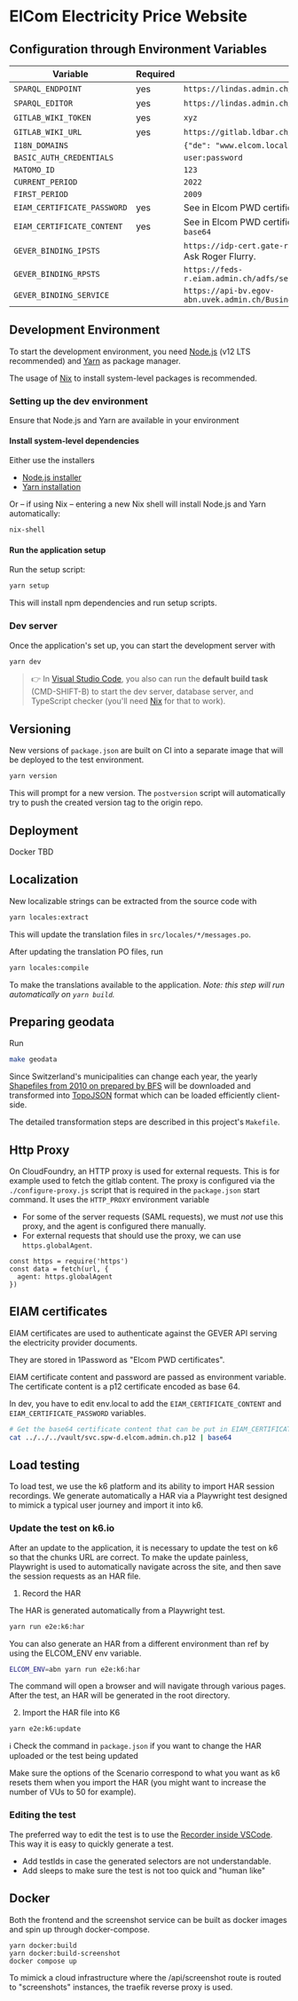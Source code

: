# ElCom Electricity Price Website

## Configuration through Environment Variables

| Variable                    | Required | Example Value                                                                                    |
| --------------------------- | -------- | ------------------------------------------------------------------------------------------------ |
| `SPARQL_ENDPOINT`           | yes      | `https://lindas.admin.ch/query`                                                                  |
| `SPARQL_EDITOR`             | yes      | `https://lindas.admin.ch/sparql`                                                                 |
| `GITLAB_WIKI_TOKEN`         | yes      | `xyz`                                                                                            |
| `GITLAB_WIKI_URL`           | yes      | `https://gitlab.ldbar.ch/api/v4/projects/9999/wikis`                                             |
| `I18N_DOMAINS`              |          | `{"de": "www.elcom.local", "fr": "fr.elcom.local", "it": "it.elcom.local"}`                      |
| `BASIC_AUTH_CREDENTIALS`    |          | `user:password`                                                                                  |
| `MATOMO_ID`                 |          | `123`                                                                                            |
| `CURRENT_PERIOD`            |          | `2022`                                                                                           |
| `FIRST_PERIOD`              |          | `2009`                                                                                           |
| `EIAM_CERTIFICATE_PASSWORD` | yes      | See in Elcom PWD certificates in 1Password                                                       |
| `EIAM_CERTIFICATE_CONTENT`  | yes      | See in Elcom PWD certificates in 1Password. Result of `cat certificate.p12 \| base64`            |
| `GEVER_BINDING_IPSTS`       |          | `https://idp-cert.gate-r.eiam.admin.ch/auth/sts/v14/certificatetransport`. Ask Roger Flurry.     |
| `GEVER_BINDING_RPSTS`       |          | `https://feds-r.eiam.admin.ch/adfs/services/trust/13/issuedtokenmixedsymmetricbasic256`          |
| `GEVER_BINDING_SERVICE`     |          | `https://api-bv.egov-abn.uvek.admin.ch/BusinessManagement/GeverService/GeverServiceAdvanced.svc` |

## Development Environment

To start the development environment, you need [Node.js](https://nodejs.org/en/) (v12 LTS recommended) and [Yarn](https://classic.yarnpkg.com/lang/en/) as package manager.

The usage of [Nix](https://nixos.org) to install system-level packages is recommended.

### Setting up the dev environment

Ensure that Node.js and Yarn are available in your environment

#### Install system-level dependencies

Either use the installers

- [Node.js installer](https://nodejs.org/en/)
- [Yarn installation](https://classic.yarnpkg.com/en/docs/install)

Or – if using Nix – entering a new Nix shell will install Node.js and Yarn automatically:

```sh
nix-shell
```

#### Run the application setup

Run the setup script:

```sh
yarn setup
```

This will install npm dependencies and run setup scripts.

### Dev server

Once the application's set up, you can start the development server with

```sh
yarn dev
```

> 👉 In [Visual Studio Code](https://code.visualstudio.com/), you also can run the **default build task** (CMD-SHIFT-B) to start the dev server, database server, and TypeScript checker (you'll need [Nix](https://nixos.org) for that to work).

## Versioning

New versions of `package.json` are built on CI into a separate image that will be deployed to the test environment.

```sh
yarn version
```

This will prompt for a new version. The `postversion` script will automatically try to push the created version tag to the origin repo.

## Deployment

Docker TBD

## Localization

New localizable strings can be extracted from the source code with

```sh
yarn locales:extract
```

This will update the translation files in `src/locales/*/messages.po`.

After updating the translation PO files, run

```sh
yarn locales:compile
```

To make the translations available to the application. _Note: this step will run automatically on `yarn build`._

## Preparing geodata

Run

```sh
make geodata
```

Since Switzerland's municipalities can change each year, the yearly [Shapefiles from 2010 on prepared by BFS](https://www.bfs.admin.ch/bfs/de/home/dienstleistungen/geostat/geodaten-bundesstatistik/administrative-grenzen/generalisierte-gemeindegrenzen.html) will be downloaded and transformed into [TopoJSON](https://github.com/topojson/topojson) format which can be loaded efficiently client-side.

The detailed transformation steps are described in this project's `Makefile`.

## Http Proxy

On CloudFoundry, an HTTP proxy is used for external requests. This is for example used to fetch
the gitlab content. The proxy is configured via the `./configure-proxy.js` script that is
required in the `package.json` start command. It uses the `HTTP_PROXY` environment variable

- For some of the server requests (SAML requests), we must _not_ use this proxy, and the agent
is configured there manually.
- For external requests that should use the proxy, we can use `https.globalAgent`.

```
const https = require('https')
const data = fetch(url, {
  agent: https.globalAgent
})
```

## EIAM certificates

EIAM certificates are used to authenticate against the GEVER API serving
the electricity provider documents.

They are stored in 1Password as "Elcom PWD certificates".

EIAM certificate content and password are passed as environment variable.
The certificate content is a p12 certificate encoded as base 64.

In dev, you have to edit env.local to add the `EIAM_CERTIFICATE_CONTENT` and `EIAM_CERTIFICATE_PASSWORD` variables.

```bash
# Get the base64 certificate content that can be put in EIAM_CERTIFICATE_CONTENT
cat ../../../vault/svc.spw-d.elcom.admin.ch.p12 | base64
```

## Load testing

To load test, we use the k6 platform and its ability to import HAR
session recordings. We generate automatically a HAR via a Playwright test designed to mimick a typical user journey and import it into k6.

### Update the test on k6.io

After an update to the application, it is necessary to update the
test on k6 so that the chunks URL are correct. To make the update
painless, Playwright is used to automatically navigate across the
site, and then save the session requests as an HAR file.

1. Record the HAR

The HAR is generated automatically from a Playwright test.

```bash
yarn run e2e:k6:har
```

You can also generate an HAR from a different environment than ref by
using the ELCOM_ENV env variable.

```bash
ELCOM_ENV=abn yarn run e2e:k6:har
```

The command will open a browser and will navigate through various pages.
After the test, an HAR will be generated in the root directory.

2. Import the HAR file into K6

```
yarn e2e:k6:update
```

ℹ️ Check the command in `package.json` if you want to change the HAR uploaded or the
test being updated

Make sure the options of the Scenario correspond to what you want as k6
resets them when you import the HAR (you might want to increase the
number of VUs to 50 for example).

### Editing the test

The preferred way to edit the test is to use the [Recorder inside VSCode](https://marketplace.visualstudio.com/items?itemName=ms-playwright.playwright).
This way it is easy to quickly generate a test.

- Add testIds in case the generated selectors are not understandable.
- Add sleeps to make sure the test is not too quick and "human like"

## Docker

Both the frontend and the screenshot service can be built as docker images
and spin up through docker-compose.

```
yarn docker:build
yarn docker:build-screenshot
docker compose up
```

To mimick a cloud infrastructure where the /api/screenshot route is routed
to "screenshots" instances, the traefik reverse proxy is used.
